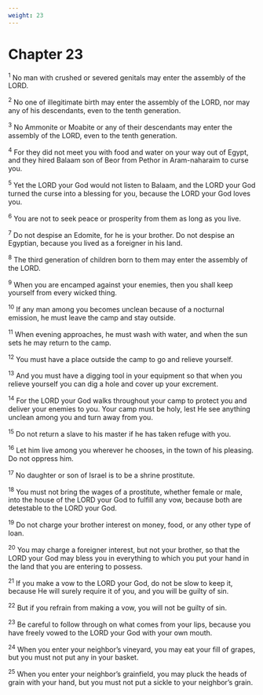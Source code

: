 ```yaml
---
weight: 23
---
```


# Chapter 23

<sup>1</sup> No man with crushed or severed genitals may enter the assembly of the LORD. 

<sup>2</sup> No one of illegitimate birth may enter the assembly of the LORD, nor may any of his descendants, even to the tenth generation. 

<sup>3</sup> No Ammonite or Moabite or any of their descendants may enter the assembly of the LORD, even to the tenth generation. 

<sup>4</sup> For they did not meet you with food and water on your way out of Egypt, and they hired Balaam son of Beor from Pethor in Aram-naharaim to curse you. 

<sup>5</sup> Yet the LORD your God would not listen to Balaam, and the LORD your God turned the curse into a blessing for you, because the LORD your God loves you. 

<sup>6</sup> You are not to seek peace or prosperity from them as long as you live. 

<sup>7</sup> Do not despise an Edomite, for he is your brother. Do not despise an Egyptian, because you lived as a foreigner in his land. 

<sup>8</sup> The third generation of children born to them may enter the assembly of the LORD. 

<sup>9</sup> When you are encamped against your enemies, then you shall keep yourself from every wicked thing. 

<sup>10</sup> If any man among you becomes unclean because of a nocturnal emission, he must leave the camp and stay outside. 

<sup>11</sup> When evening approaches, he must wash with water, and when the sun sets he may return to the camp. 

<sup>12</sup> You must have a place outside the camp to go and relieve yourself. 

<sup>13</sup> And you must have a digging tool in your equipment so that when you relieve yourself you can dig a hole and cover up your excrement. 

<sup>14</sup> For the LORD your God walks throughout your camp to protect you and deliver your enemies to you. Your camp must be holy, lest He see anything unclean among you and turn away from you. 

<sup>15</sup> Do not return a slave to his master if he has taken refuge with you. 

<sup>16</sup> Let him live among you wherever he chooses, in the town of his pleasing. Do not oppress him. 

<sup>17</sup> No daughter or son of Israel is to be a shrine prostitute. 

<sup>18</sup> You must not bring the wages of a prostitute, whether female or male, into the house of the LORD your God to fulfill any vow, because both are detestable to the LORD your God. 

<sup>19</sup> Do not charge your brother interest on money, food, or any other type of loan. 

<sup>20</sup> You may charge a foreigner interest, but not your brother, so that the LORD your God may bless you in everything to which you put your hand in the land that you are entering to possess. 

<sup>21</sup> If you make a vow to the LORD your God, do not be slow to keep it, because He will surely require it of you, and you will be guilty of sin. 

<sup>22</sup> But if you refrain from making a vow, you will not be guilty of sin. 

<sup>23</sup> Be careful to follow through on what comes from your lips, because you have freely vowed to the LORD your God with your own mouth. 

<sup>24</sup> When you enter your neighbor’s vineyard, you may eat your fill of grapes, but you must not put any in your basket. 

<sup>25</sup> When you enter your neighbor’s grainfield, you may pluck the heads of grain with your hand, but you must not put a sickle to your neighbor’s grain. 



